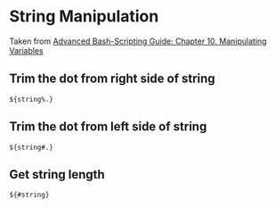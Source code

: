 <!--
id: strings
tags: bash
-->

# String Manipulation

Taken from [Advanced Bash-Scripting Guide: Chapter 10. Manipulating Variables](https://www.tldp.org/LDP/abs/html/string-manipulation.html)

## Trim the dot from right side of string

    ${string%.}
    
## Trim the dot from left side of string

    ${string#.}
    
## Get string length

    ${#string}

